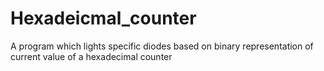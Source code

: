 # Hexadeicmal_counter
A program which lights specific diodes based on binary representation of current value of a hexadecimal counter 

